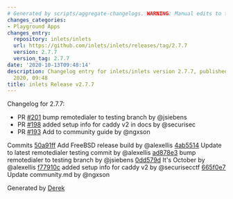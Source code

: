 ```yaml
---
# Generated by scripts/aggregate-changelogs. WARNING: Manual edits to this files will be overwritten.
changes_categories:
- Playground Apps
changes_entry:
  repository: inlets/inlets
  url: https://github.com/inlets/inlets/releases/tag/2.7.7
  version: 2.7.7
  version_tag: 2.7.7
date: '2020-10-13T09:48:14'
description: Changelog entry for inlets/inlets version 2.7.7, published on 13 October
  2020, 09:48
title: inlets Release v2.7.7
---
```


Changelog for 2.7.7:
* PR [#201](https://github.com/inlets/inlets/pull/201) bump remotedialer to testing branch by @jsiebens
* PR [#198](https://github.com/inlets/inlets/pull/198) added setup info for caddy v2 in docs by @securisec
* PR [#193](https://github.com/inlets/inlets/pull/193) Add to community guide by @ngxson

Commits
[50a91ff](https://github.com/inlets/inlets/commit/50a91ff1e6e2050f618b2b575f964048e8e5e463) Add FreeBSD release build by @alexellis
[4ab5514](https://github.com/inlets/inlets/commit/4ab5514bd97627eced11b9f4903971935f3bdd16) Update to latest remotedialer testing commit by @alexellis
[ad878e3](https://github.com/inlets/inlets/commit/ad878e3f2572bd4e798d3c0901807fed8b035131) bump remotedialer to testing branch by @jsiebens
[0dd579d](https://github.com/inlets/inlets/commit/0dd579d6e0472c1a968fbe2dddfa15ef5b53df1e) It's October by @alexellis
[f77910c](https://github.com/inlets/inlets/commit/f77910cff3b5adaac660e645ef43a9c6e122a186) added setup info for caddy v2 by @securisecctf
[665f0e7](https://github.com/inlets/inlets/commit/665f0e725c6580daa28faf1c2fc5737533bf7253) Update community.md by @ngxson

Generated by [Derek](https://github.com/alexellis/derek/)

